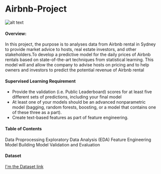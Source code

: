 # Airbnb-Project 

![alt text](https://pbs.twimg.com/profile_images/1347634517519974402/ND0m2Hxn.png/200/200)

#### Overview:

In this project, the purpose is to analyses data from Airbnb rental in Sydney to provide market advice to hosts, real estate investors, and other stakeholders.To develop a predictive model for the daily prices of Airbnb rentals based on state-of-the-art techniques from statistical learning.  This model will and allow the company to advise hosts on pricing and to help owners and investors to predict the potential revenue of Airbnb rental 

#### Supervised Learning Requirement 

* Provide the validation (i.e. Public Leaderboard) scores for at least five different  sets  of  predictions,  including  your  final  model
* At least one of your models should be an advanced nonparametric model (bagging, random forests, boosting, or a model that contains one of these three as a part).
* Create text-based features as part of feature engineering.  


#### Table of Contents 
Data Proprocessing
Exploratory Data Analysis (EDA)
Feature Engineering 
Model Building 
Model Validation and Evaluation 

#### Dataset 

[I'm the Dataset link](https://drive.google.com/drive/folders/1BNznLRF-k_K9NwG7UwZfunQBeJ4eQO4Q?usp=sharing)





